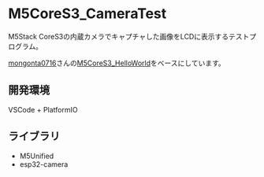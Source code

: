 # M5CoreS3_CameraTest
M5Stack CoreS3の内蔵カメラでキャプチャした画像をLCDに表示するテストプログラム。

[mongonta0716](https://github.com/mongonta0716)さんの[M5CoreS3_HelloWorld](https://github.com/mongonta0716/M5CoreS3_HelloWorld/tree/master)をベースにしています。

## 開発環境
VSCode + PlatformIO

## ライブラリ
* M5Unified
* esp32-camera
